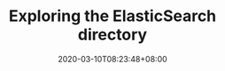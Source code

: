---
title: "Exploring the ElasticSearch directory"
date: 2020-03-10T08:23:48+08:00
draft: false
tags: ["elastic_search"]
categories: ["Elasticsearch"]
series: ["elasticsearch"]
---